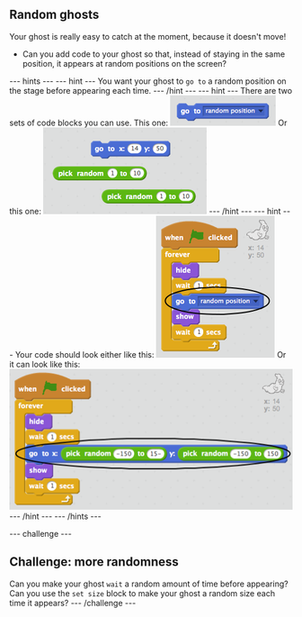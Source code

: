 ## Random ghosts

Your ghost is really easy to catch at the moment, because it doesn't move!

+ Can you add code to your ghost so that, instead of staying in the same position, it appears at random positions on the screen?

--- hints ---
--- hint ---
You want your ghost to `go to` a random position on the stage before appearing each time.
--- /hint ---
--- hint ---
There are two sets of code blocks you can use.
This one:
![screenshot](images/ghost-random-blocks-1.png)
Or this one:
![screenshot](images/ghost-random-blocks-2.png)
--- /hint ---
--- hint ---
Your code should look either like this:
![screenshot](images/ghost-random-code-1.png)
Or it can look like this:
![screenshot](images/ghost-random-code-2.png)
--- /hint ---
--- /hints ---

--- challenge ---
## Challenge: more randomness
Can you make your ghost `wait` a random amount of time before appearing? Can you use the `set size` block to make your ghost a random size each time it appears?
--- /challenge ---
